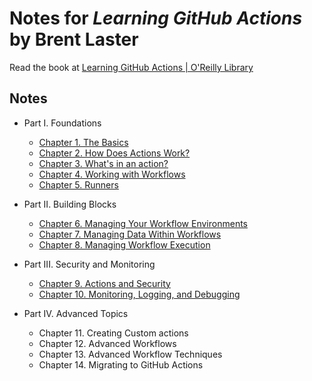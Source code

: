 # Notes for _Learning GitHub Actions_ by Brent Laster

Read the book at [Learning GitHub Actions | O'Reilly Library](https://www.oreilly.com/library/view/learning-github-actions/9781098131067/)

## Notes

- Part I. Foundations

  - [Chapter 1. The Basics](/chap-01)
  - [Chapter 2. How Does Actions Work?](/chap-02)
  - [Chapter 3. What's in an action?](/chap-03)
  - [Chapter 4. Working with Workflows](/chap-04)
  - [Chapter 5. Runners](/chap-05)

- Part II. Building Blocks

  - [Chapter 6. Managing Your Workflow Environments](/chap-06)
  - [Chapter 7. Managing Data Within Workflows](/chap-07)
  - [Chapter 8. Managing Workflow Execution](/chap-08)

- Part III. Security and Monitoring

  - [Chapter 9. Actions and Security](/chap-09)
  - [Chapter 10. Monitoring, Logging, and Debugging](/chap-10)

- Part IV. Advanced Topics

  - Chapter 11. Creating Custom actions
  - Chapter 12. Advanced Workflows
  - Chapter 13. Advanced Workflow Techniques
  - Chapter 14. Migrating to GitHub Actions
